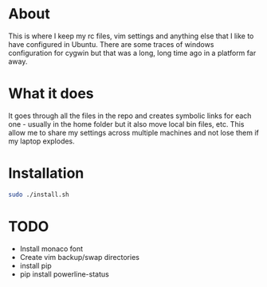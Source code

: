 # About
This is where I keep my rc files, vim settings and anything else that I like
to have configured in Ubuntu. There are some traces of windows configuration
for cygwin but that was a long, long time ago in a platform far away.

# What it does
It goes through all the files in the repo and creates symbolic links for each
one - usually in the home folder but it also move local bin files, etc. This
allow me to share my settings across multiple machines and not lose them if my
laptop explodes.

# Installation

```bash
sudo ./install.sh
```

# TODO
- Install monaco font
- Create vim backup/swap directories
- install pip
- pip install powerline-status

